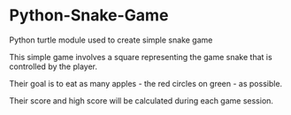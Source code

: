 # Python-Snake-Game
Python turtle module used to create simple snake game

This simple game involves a square representing the game snake that is controlled by the player.

Their goal is to eat as many apples - the red circles on green - as possible.

Their score and high score will be calculated during each game session. 
